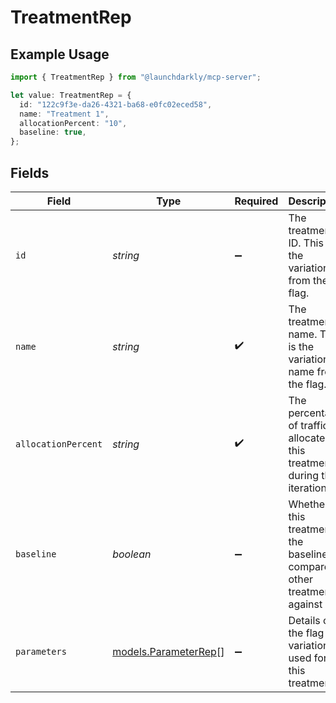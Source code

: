 # TreatmentRep

## Example Usage

```typescript
import { TreatmentRep } from "@launchdarkly/mcp-server";

let value: TreatmentRep = {
  id: "122c9f3e-da26-4321-ba68-e0fc02eced58",
  name: "Treatment 1",
  allocationPercent: "10",
  baseline: true,
};
```

## Fields

| Field                                                                      | Type                                                                       | Required                                                                   | Description                                                                | Example                                                                    |
| -------------------------------------------------------------------------- | -------------------------------------------------------------------------- | -------------------------------------------------------------------------- | -------------------------------------------------------------------------- | -------------------------------------------------------------------------- |
| `id`                                                                       | *string*                                                                   | :heavy_minus_sign:                                                         | The treatment ID. This is the variation ID from the flag.                  | 122c9f3e-da26-4321-ba68-e0fc02eced58                                       |
| `name`                                                                     | *string*                                                                   | :heavy_check_mark:                                                         | The treatment name. This is the variation name from the flag.              | Treatment 1                                                                |
| `allocationPercent`                                                        | *string*                                                                   | :heavy_check_mark:                                                         | The percentage of traffic allocated to this treatment during the iteration | 10                                                                         |
| `baseline`                                                                 | *boolean*                                                                  | :heavy_minus_sign:                                                         | Whether this treatment is the baseline to compare other treatments against | true                                                                       |
| `parameters`                                                               | [models.ParameterRep](../models/parameterrep.md)[]                         | :heavy_minus_sign:                                                         | Details on the flag and variation used for this treatment                  |                                                                            |